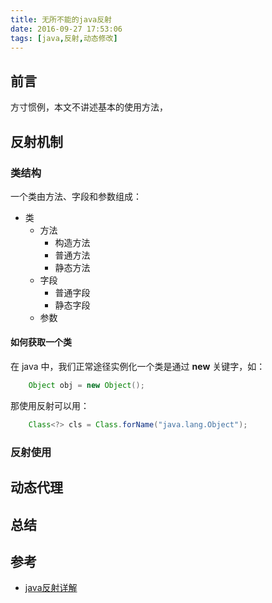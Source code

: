 ```yaml
---
title: 无所不能的java反射
date: 2016-09-27 17:53:06
tags: [java,反射,动态修改]
---
```


## 前言

方寸惯例，本文不讲述基本的使用方法，

## 反射机制

### 类结构
一个类由方法、字段和参数组成：
- 类
    - 方法
        - 构造方法
        - 普通方法
        - 静态方法
    - 字段
        - 普通字段
        - 静态字段
    - 参数


#### 如何获取一个类
在 java 中，我们正常途径实例化一个类是通过 **new** 关键字，如：
```java
    Object obj = new Object();
```
那使用反射可以用：
```java
    Class<?> cls = Class.forName("java.lang.Object");
```

### 反射使用



###

## 动态代理

## 总结



## 参考
- [java反射详解](http://www.cnblogs.com/rollenholt/archive/2011/09/02/2163758.html)
